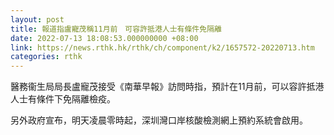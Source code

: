 ```yaml
---
layout: post
title: 報道指盧寵茂稱11月前　可容許抵港人士有條件免隔離
date: 2022-07-13 18:08:53.000000000 +08:00
link: https://news.rthk.hk/rthk/ch/component/k2/1657572-20220713.htm
categories: rthk
---
```


醫務衞生局局長盧寵茂接受《南華早報》訪問時指，預計在11月前，可以容許抵港人士有條件下免隔離檢疫。

另外政府宣布，明天凌晨零時起，深圳灣口岸核酸檢測網上預約系統會啟用。
